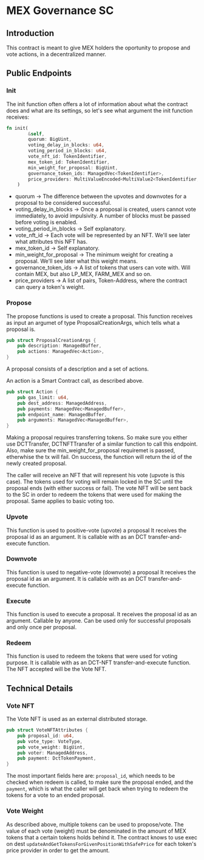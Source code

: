 # MEX Governance SC

## Introduction

This contract is meant to give MEX holders the oportunity to propose and vote actions, in a decentralized manner.

## Public Endpoints

### Init

The init function often offers a lot of information about what the contract does and what are its settings, so let's see what argument the init function receives:

```rust
fn init(
        &self,
        quorum: BigUint,
        voting_delay_in_blocks: u64,
        voting_period_in_blocks: u64,
        vote_nft_id: TokenIdentifier,
        mex_token_id: TokenIdentifier,
        min_weight_for_proposal: BigUint,
        governance_token_ids: ManagedVec<TokenIdentifier>,
        price_providers: MultiValueEncoded<MultiValue2<TokenIdentifier, ManagedAddress>>
    )
```

- quorum -> The difference between the upvotes and downvotes for a proposal to be considered successful.
- voting_delay_in_blocks -> Once a proposal is created, users cannot vote immediately, to avoid impulsivity. A number of blocks must be passed before voting is enabled.
- voting_period_in_blocks -> Self explanatory.
- vote_nft_id -> Each vote will be represented by an NFT. We'll see later what attributes this NFT has.
- mex_token_id -> Self explanatory.
- min_weight_for_proposal -> The minimum weight for creating a proposal. We'll see later what this weight means.
- governance_token_ids -> A list of tokens that users can vote with. Will contain MEX, but also LP_MEX, FARM_MEX and so on.
- price_providers -> A list of pairs, Token-Address, where the contract can query a token's weight.

### Propose

The propose functions is used to create a proposal. This function receives as input an argumet of type ProposalCreationArgs, which tells what a proposal is.

```rust
pub struct ProposalCreationArgs {
    pub description: ManagedBuffer,
    pub actions: ManagedVec<Action>,
}
```

A proposal consists of a description and a set of actions.

An action is a Smart Contract call, as described above.

```rust
pub struct Action {
    pub gas_limit: u64,
    pub dest_address: ManagedAddress,
    pub payments: ManagedVec<ManagedBuffer>,
    pub endpoint_name: ManagedBuffer,
    pub arguments: ManagedVec<ManagedBuffer>,
}
```

Making a proposal requires transferring tokens. So make sure you either use DCTTransfer, DCTNFTTransfer of a similar function to call this endpoint.
Also, make sure the min_weight_for_proposal requiremet is passed, etherwhise the tx will fail.
On success, the function will return the id of the newly created proposal.

The caller will receive an NFT that will represent his vote (upvote is this case). The tokens used for voting will remain locked in the SC until the proposal ends (with either success or fail). The vote NFT will be sent back to the SC in order to redeem the tokens that were used for making the proposal. Same applies to basic voting too.

### Upvote

This function is used to positive-vote (upvote) a proposal It receives the proposal id as an argument. It is callable with as an DCT transfer-and-execute function.

### Downvote

This function is used to negative-vote (downvote) a proposal It receives the proposal id as an argument. It is callable with as an DCT transfer-and-execute function.

### Execute

This function is used to execute a proposal. It receives the proposal id as an argument. Callable by anyone. Can be used only for successful proposals and only once per proposal.

### Redeem

This function is used to redeem the tokens that were used for voting purpose. It is callable with as an DCT-NFT transfer-and-execute function. The NFT accepted will be the Vote NFT.

## Technical Details

### Vote NFT

The Vote NFT is used as an external distributed storage.

```rust
pub struct VoteNFTAttributes {
    pub proposal_id: u64,
    pub vote_type: VoteType,
    pub vote_weight: BigUint,
    pub voter: ManagedAddress,
    pub payment: DctTokenPayment,
}
```

The most important fields here are: ```proposal_id```, which needs to be checked when redeem is called, to make sure the proposal ended, and the ```payment```, which is what the caller will get back when trying to redeem the tokens for a vote to an ended proposal.

### Vote Weight

As described above, multiple tokens can be used to propose/vote. The value of each vote (weight) must be denominated in the amount of MEX tokens that a certain tokens holds behind it. The contract knows to use exec on dest ```updateAndGetTokensForGivenPositionWithSafePrice``` for each token's price provider in order to get the amount.
